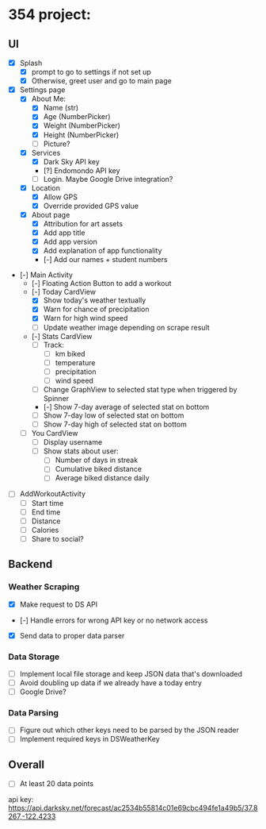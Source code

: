 # 354 project: 

## UI

- [x] Splash
    - [x] prompt to go to settings if not set up
    - [x] Otherwise, greet user and go to main page

- [x] Settings page
    - [x] About Me:
        - [x] Name   (str)
        - [x] Age    (NumberPicker)
        - [x] Weight (NumberPicker)
        - [x] Height (NumberPicker)
        - [ ] Picture?
    - [x] Services
        - [x] Dark Sky API key
        - [?] Endomondo API key
        - [ ] Login. Maybe Google Drive integration?
    - [x] Location
        - [x] Allow GPS
        - [x] Override provided GPS value
    - [x] About page
        - [x] Attribution for art assets
        - [x] Add app title
        - [x] Add app version
        - [x] Add explanation of app functionality
        - [-] Add our names + student numbers

- [-] Main Activity
    - [-] Floating Action Button to add a workout
    - [-] Today CardView
        - [x] Show today's weather textually
        - [x] Warn for chance of precipitation
        - [x] Warn for high wind speed
        - [ ] Update weather image depending on scrape result
    - [-] Stats CardView    
        - [ ] Track:
            - [ ] km biked
            - [ ] temperature
            - [ ] precipitation
            - [ ] wind speed
        - [ ] Change GraphView to selected stat type when triggered by Spinner
        - [-] Show 7-day average of selected stat on bottom
        - [ ] Show 7-day low of selected stat on bottom
        - [ ] Show 7-day high of selected stat on bottom
    - [ ] You CardView
        - [ ] Display username
        - [ ] Show stats about user:
            - [ ] Number of days in streak
            - [ ] Cumulative biked distance
            - [ ] Average biked distance daily
            
- [ ] AddWorkoutActivity
    - [ ] Start time
    - [ ] End time
    - [ ] Distance
    - [ ] Calories
    - [ ] Share to social?
 
## Backend

### Weather Scraping

- [x] Make request to DS API
- [-] Handle errors for wrong API key or no network access
- [x] Send data to proper data parser

### Data Storage

- [ ] Implement local file storage and keep JSON data that's downloaded
- [ ] Avoid doubling up data if we already have a today entry
- [ ] Google Drive?

### Data Parsing 

- [ ] Figure out which other keys need to be parsed by the JSON reader
- [ ] Implement required keys in DSWeatherKey

## Overall            
 
- [ ] At least 20 data points


api key: https://api.darksky.net/forecast/ac2534b55814c01e69cbc494fe1a49b5/37.8267,-122.4233
